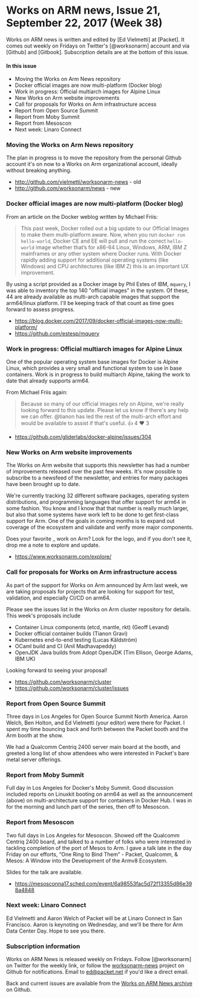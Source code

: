 # Works on ARM news, Issue 21, September 22, 2017 (Week 38)

Works on ARM news is written and edited by [Ed Vielmetti] at [Packet]. It comes out weekly on Fridays on Twitter's [@worksonarm] account and via [Github] and [Gitbook]. Subscription details are at the bottom of this issue.

#### In this issue

* Moving the Works on Arm News repository
* Docker official images are now multi-platform (Docker blog)
* Work in progress: Official multiarch images for Alpine Linux
* New Works on Arm website improvements
* Call for proposals for Works on Arm infrastructure access
* Report from Open Source Summit
* Report from Moby Summit
* Report from Mesoscon
* Next week: Linaro Connect

### Moving the Works on Arm News repository

The plan in progress is to move the repository from the
personal Github account it's on now to a Works on Arm
organizational account, ideally without breaking anything.

* http://github.com/vielmetti/worksonarm-news - old
* http://github.com/worksonarm/news - new

### Docker official images are now multi-platform (Docker blog)

From an article on the Docker weblog written by Michael Friis:

> This past week, Docker rolled out a big update to our Official Images 
to make them multi-platform aware. Now, when you run 
`docker run hello-world`, Docker CE and EE will pull and run the 
correct `hello-world` image whether that’s for x86-64 Linux, 
Windows, ARM, IBM Z mainframes or any other system where Docker 
runs. With Docker rapidly adding support for additional operating 
systems (like Windows) and CPU architectures (like IBM Z) this 
is an important UX improvement.

By using a script provided as a Docker image by Phil Estes of IBM,
`mquery`, I was able to inventory the top 140 "official images" in
the system. Of these, 44 are already available as multi-arch capable
images that support the arm64/linux platform. I'll be keeping track
of that count as time goes forward to assess progress.

* https://blog.docker.com/2017/09/docker-official-images-now-multi-platform/
* https://github.com/estesp/mquery

### Work in progress: Official multiarch images for Alpine Linux

One of the popular operating system base images for Docker is Alpine Linux,
which provides a very small and functional system to use in base 
containers. Work is in progress to build multiarch Alpine, taking
the work to date that already supports arm64.

From Michael Friis again:

> Because so many of our official images rely on Alpine, we're really 
looking forward to this update. Please let us know if there's any 
help we can offer. @tianon has led the rest of the multi-arch effort 
and would be available to assist if that's useful.
 👍 4 ❤️ 3  

* https://github.com/gliderlabs/docker-alpine/issues/304

### New Works on Arm website improvements

The Works on Arm website that supports this newsletter has
had a number of improvements released over the past few weeks.
It's now possible to subscribe to a newsfeed of the newsletter,
and entries for many packages have been brought up to date.

We're currently tracking 32 different software packages,
operating system distributions, and programming languages
that offer support for arm64 in some fashion. You know and
I know that that number is really much larger, but also that
some systems have work left to be done to get first-class
support for Arm. One of the goals in coming months is to 
expand out coverage of the ecosystem and validate and
verify more major components.

Does your favorite _ work on Arm? Look for the logo, and if
you don't see it, drop me a note to explore and update.

* https://www.worksonarm.com/explore/

### Call for proposals for Works on Arm infrastructure access

As part of the support for Works on Arm announced by Arm
last week, we are taking proposals for projects that are
looking for support for test, validation, and especially
CI/CD on arm64. 

Please see the issues list in the Works on Arm cluster
repository for details. This week's proposals include

* Container Linux components (etcd, mantle, rkt) (Geoff Levand)
* Docker official container builds (Tianon Gravi)
* Kubernetes end-to-end testing (Lucas Käldström)
* OCaml build and CI (Anil Madhavapeddy)
* OpenJDK Java builds from Adopt OpenJDK (Tim Ellison, George Adams, IBM UK)

Looking forward to seeing your proposal!

* https://github.com/worksonarm/cluster
* https://github.com/worksonarm/cluster/issues

### Report from Open Source Summit

Three days in Los Angeles for Open Source Summit North America.
Aaron Welch, Ben Holton, and Ed Vielmetti (your editor) were there
for Packet. I spent my time bouncing back and forth between the
Packet booth and the Arm booth at the show. 

We had a Qualcomm Centriq 2400 server main board at the
booth, and greeted a long list of show attendees who were
interested in Packet's bare metal server offerings.

### Report from Moby Summit

Full day in Los Angeles for Docker's Moby Summit. Good discussion
included reports on Linuxkit booting on arm64 as well as the
announcement (above) on multi-architecture support for containers
in Docker Hub. I was in for the morning and lunch part of the series,
then off to Mesoscon.

### Report from Mesoscon

Two full days in Los Angeles for Mesoscon. Showed off the Qualcomm
Centriq 2400 board, and talked to a number of folks who were
interested in tackling completion of the port of Mesos to Arm.
I gave a talk late in the day Friday on our efforts,
“One Ring to Bind Them” - Packet, Qualcomm, & Mesos: A Window into the Development of the Armv8 Ecosystem.

Slides for the talk are available.

* https://mesosconna17.sched.com/event/6a98553fac5d72f13355d86e398a4848

### Next week: Linaro Connect

Ed Vielmetti and Aaron Welch of Packet will be at Linaro Connect 
in San Francisco. Aaron is keynoting on Wednesday, and we'll be
there for Arm Data Center Day. Hope to see you there.

### Subscription information

Works on ARM News is released weekly on Fridays.
Follow [@worksonarm] on Twitter for the weekly link,
or follow the [worksonarm-news] project on Github
for notifications.
Email to ed@packet.net if you'd like a direct email.

Back and current issues are available from the 
[Works on ARM News archive] on Github.

[Works on ARM News archive]:http://github.com/vielmetti/worksonarm-news
[worksonarm-news]:http://github.com/vielmetti/worksonarm-news
[worksonarm]:https://twitter.com/worksonarm

